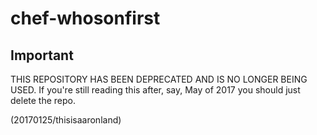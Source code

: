 # chef-whosonfirst

## Important

THIS REPOSITORY HAS BEEN DEPRECATED AND IS NO LONGER BEING USED. If you're still reading this after, say, May of 2017 you should just delete the repo.

(20170125/thisisaaronland)
